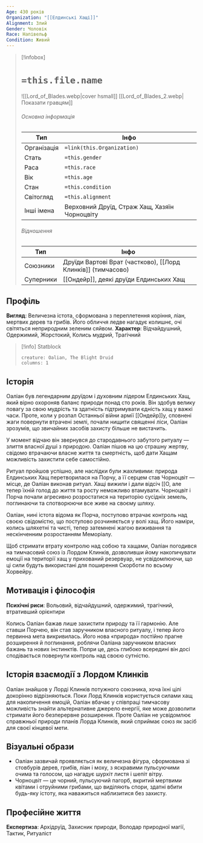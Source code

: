 ```yaml
---
Age: 430 років
Organization: "[[Елдинські Хащі]]"
Alignment: Злий
Gender: Чоловік
Race: Напівельф
Condition: Живий
---
```

> [!infobox]
> # `=this.file.name`
> ![[Lord_of_Blades.webp|cover hsmall]]
> [[Lord_of_Blades_2.webp|Показати гравцям]]
> ###### Основна інформація
> Тип | Інфо |
> ---|---|
> Організація | `=link(this.Organization)` |
> Стать | `=this.gender` |
> Раса | `=this.race` |
> Вік | `=this.age` |
> Стан | `=this.condition` |
> Світогляд | `=this.alignment` |
> Інші імена | Верховний Друїд, Страж Хащ, Хазяїн Чорноцвіту |
> ###### Відношення
> Тип | Інфо |
> ---|---|
> Союзники | Друїди Вартові Врат (частково), [[Лорд Клинків]] (тимчасово) |
> Суперники | [[Ондейр]], деякі друїди Елдинських Хащ |

## Профіль

**Вигляд**: Величезна істота, сформована з переплетення коріння, ліан, мертвих дерев та грибів. Його обличчя ледве нагадує колишнє, очі світяться неприродним зеленим сяйвом.
**Характер**: Відчайдушний, Одержимий, Жорстокий, Колись мудрий, Трагічний

> [!info] Statblock
> 
> ```statblock
> creature: Oalian, The Blight Druid
> columns: 1
> ```

## Історія

Оаліан був легендарним друїдом і духовним лідером Елдинських Хащ, який вірно охороняв баланс природи понад сто років. Він здобув велику повагу за свою мудрість та здатність підтримувати єдність хащ у важкі часи. Проте, коли у розпал Останньої війни армії [[Ондейр]]у, сповнені жаги повернути втрачені землі, почали нищити священні ліси, Оаліан зрозумів, що звичайних засобів захисту більше не вистачить.

У момент відчаю він звернувся до стародавнього забутого ритуалу — злиття власної душі з природою. Оаліан пішов на цю страшну жертву, свідомо втрачаючи власне життя та смертність, щоб дати Хащам можливість захистити себе самостійно.

Ритуал пройшов успішно, але наслідки були жахливими: природа Елдинських Хащ перетворилася на Порчу, а її серцем став Чорноцвіт — місце, де Оаліан виконав ритуал. Хащі вижили і дали відсіч [[О, але тепер їхній голод до життя та росту неможливо втамувати. Чорноцвіт і Порча почали агресивно розростатися на територію сусідніх земель, поглинаючи та спотворюючи все живе на своєму шляху.

Оаліан, нині істота відома як Порча, поступово втрачає контроль над своєю свідомістю, що поступово розчиняється у волі хащ. Його наміри, колись шляхетні та чисті, тепер затемнені жагою виживання та нескінченним розростанням Меморіалу.

Щоб стримати втрату контролю над собою та хащами, Оаліан погодився на тимчасовий союз із Лордом Клинків, дозволивши йому накопичувати емоції на території хащ у прихований резервуар, не усвідомлюючи, що ці сили будуть використані для поширення Скорботи по всьому Хорвейру.

## Мотивація і філософія

**Психічні риси**: Вольовий, відчайдушний, одержимий, трагічний, втративший орієнтири

Колись Оаліан бажав лише захистити природу та її гармонію. Але ставши Порчею, він став заручником власного ритуалу, і тепер його первинна мета викривилась. Його нова «природа» постійно прагне розширення й поглинання, роблячи Оаліана заручником власних бажань та нових інстинктів. Попри це, десь глибоко всередині він досі сподівається повернути контроль над своєю сутністю.

## Історія взаємодії з Лордом Клинків

Оаліан знайшов у Лорді Клинків потужного союзника, хоча їхні цілі докорінно відрізняються. Поки Лорд Клинків користується силами хащ для накопичення емоцій, Оаліан вбачає у співпраці тимчасову можливість знайти альтернативне джерело енергії, яке може дозволити стримати його безперервне розширення. Проте Оаліан не усвідомлює справжньої природи планів Лорда Клинків, який сприймає союз як засіб для своєї кінцевої мети.

## Візуальні образи

- Оаліан зазвичай проявляється як величезна фігура, сформована зі стовбурів дерев, грибів, ліан і моху, з яскравими пульсуючими очима та голосом, що нагадує шурхіт листя і шепіт вітру.
- Чорноцвіт — це чорний, пульсуючий пагорб, вкритий мертвими квітами і отруйними грибами, що виділяють спори, здатні вбити будь-яку істоту, яка наважиться наблизитися без захисту.

## Професійне життя

**Експертиза**: Архідруїд, Захисник природи, Володар природної магії, Тактик, Ритуаліст
